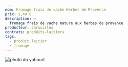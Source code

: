 ```yaml
---
nom: Fromage frais de vache Herbes de Provence
prix: 2,40 €
description: >
  fromage frais de vache nature aux herbes de provence
producteur: Jarouilles
contrats: produits-laitiers
tags: 
  - produit laitier
  - fromage
---
```


![photo du yahourt](fromage-frais.jpg)